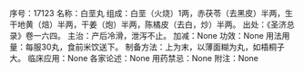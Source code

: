 序号：17123
名称：白垩丸
组成：白垩（火烧）1两，赤茯苓（去黑皮）半两，生干地黄（焙）半两，干姜（炮）半两，陈橘皮（去白，炒）半两。
出处：《圣济总录》卷一六四。
主治：产后冷滑，泄泻不止。
加减：None
功效：None
用法用量：每服30丸，食前米饮送下。
制备方法：上为末，以薄面糊为丸，如梧桐子大。
临床应用：None
各家论述：None
用药禁忌：None
附注：None
